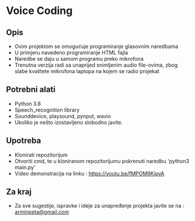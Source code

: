 # Voice Coding

## Opis
  - Ovim projektom se omogućuje programiranje glasovnim naredbama
  - U primjeru navedeno programiranje HTML fajla
  - Naredbe se daju u samom programu preko mikrofona
  - Trenutna verzija radi sa unaprijed snimljenim audio file-ovima, zbog slabe kvalitete mikrofona laptopa na kojem se radio projekat

## Potrebni alati
  - Python 3.8
  - Speech_recognition library
  - Sounddevice, playsound, pynput, wavio
  - Ukoliko je nešto izostavljeno slobodno javite.
  
## Upotreba
  - Klonirati repozitorijum 
  - Otvoriti cmd, te u kloniranom repozitorijumu pokrenuti naredbu 'python3 main.py'
  - Video demonstracija na linku : https://youtu.be/fMPOM9KipvA
  
## Za kraj
  - Za sve sugestije, ispravke i ideje za unapređenje projekta javite se na : arminpeta@gmail.com
  
  
  
